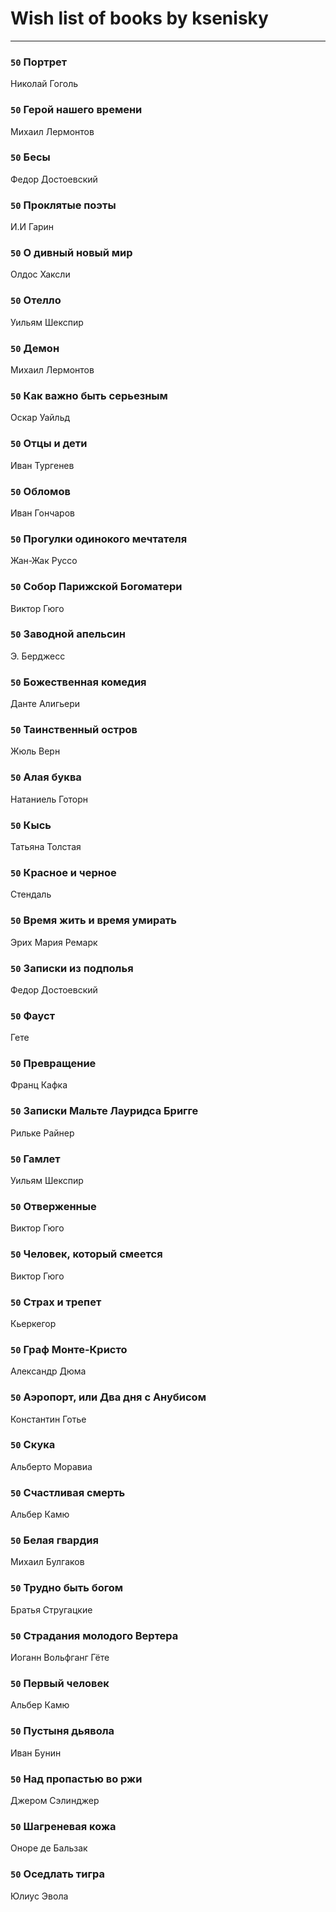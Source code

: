 # Wish list of books by ksenisky
---

### `50` Портрет
Николай Гоголь

### `50` Герой нашего времени
Михаил Лермонтов

### `50` Бесы
Федор Достоевский

### `50` Проклятые поэты
И.И Гарин

### `50` О дивный новый мир
Олдос Хаксли

### `50` Отелло
Уильям Шекспир

### `50` Демон
Михаил Лермонтов

### `50` Как важно быть серьезным
Оскар Уайльд

### `50` Отцы и дети
Иван Тургенев

### `50` Обломов
Иван Гончаров

### `50` Прогулки одинокого мечтателя
Жан-Жак Руссо

### `50` Собор Парижской Богоматери
Виктор Гюго

### `50` Заводной апельсин
Э. Берджесс

### `50` Божественная комедия
Данте Алигьери

### `50` Таинственный остров
Жюль Верн

### `50` Алая буква
Натаниель Готорн

### `50` Кысь
Татьяна Толстая

### `50` Красное и черное
Стендаль

### `50` Время жить и время умирать
Эрих Мария Ремарк

### `50` Записки из подполья
Федор Достоевский

### `50` Фауст
Гете

### `50` Превращение
Франц Кафка

### `50` Записки Мальте Лауридса Бригге
Рильке Райнер

### `50` Гамлет
Уильям Шекспир

### `50` Отверженные
Виктор Гюго

### `50` Человек, который смеется
Виктор Гюго

### `50` Страх и трепет
Кьеркегор

### `50` Граф Монте-Кристо
Александр Дюма

### `50` Аэропорт, или Два дня с Анубисом
Константин Готье

### `50` Скука
Альберто Моравиа

### `50` Счастливая смерть
Альбер Камю

### `50` Белая гвардия
Михаил Булгаков

### `50` Трудно быть богом
Братья Стругацкие

### `50` Страдания молодого Вертера
Иоганн Вольфганг Гёте

### `50` Первый человек
Альбер Камю

### `50` Пустыня дьявола
Иван Бунин

### `50` Над пропастью во ржи
Джером Сэлинджер

### `50` Шагреневая кожа
Оноре де Бальзак

### `50` Оседлать тигра
Юлиус Эвола


